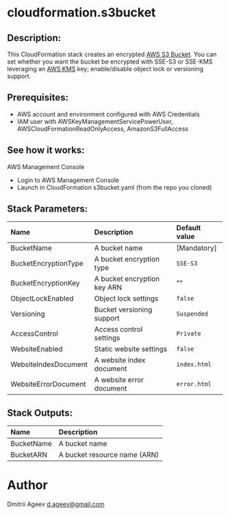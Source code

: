 cloudformation.s3bucket
=======================


## Description:

This CloudFormation stack creates an encrypted [AWS S3 Bucket](https://aws.amazon.com/s3/).
You can set whether you want the bucket be encrypted with SSE-S3 or SSE-KMS leveraging an [AWS KMS](https://aws.amazon.com/kms/) key; enable/disable object lock or versioning support.


## Prerequisites:

* AWS account and environment configured with AWS Credentials
* IAM user with AWSKeyManagementServicePowerUser, AWSCloudFormationReadOnlyAccess, AmazonS3FullAccess

## See how it works:

AWS Management Console

* Login to AWS Management Console
* Launch in CloudFormation s3bucket.yaml (from the repo you cloned)


## Stack Parameters:

| Name                 | Description                 | Default value |
|:---------------------|:----------------------------|:--------------|
| BucketName           | A bucket name               | [Mandatory]   |
| BucketEncryptionType | A bucket encryption type    | `SSE-S3`      |
| BucketEncryptionKey  | A bucket encryption key ARN | ""            |
| ObjectLockEnabled    | Object lock settings        | `false`       |
| Versioning           | Bucket versioning support   | `Suspended`   |
| AccessControl        | Access control settings     | `Private`     |
| WebsiteEnabled       | Static website settings     | `false`       |
| WebsiteIndexDocument | A website index document    | `index.html`  |
| WebsiteErrorDocument | A website error document    | `error.html`  |


## Stack Outputs:

| Name                 | Description                  |
|:---------------------|:-----------------------------|
| BucketName           | A bucket name                |
| BucketARN            | A bucket resource name (ARN) |


# Author
Dmitrii Ageev <d.ageev@gmail.com>

